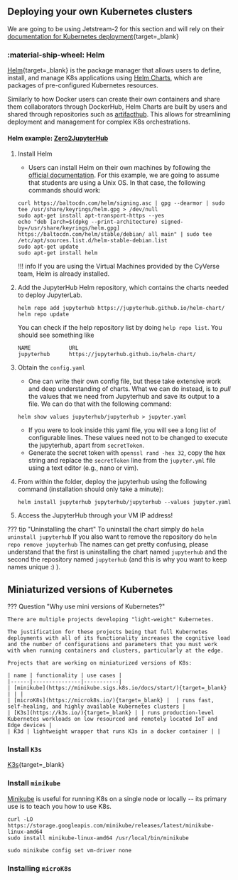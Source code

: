 
## Deploying your own Kubernetes clusters

We are going to be using Jetstream-2 for this section and will rely on their [documentation for Kubernetes deployment](https://docs.jetstream-cloud.org/general/kubernetes/){target=_blank}

### :material-ship-wheel: Helm

[Helm](https://helm.sh/){target=_blank} is the package manager that allows users to define, install, and manage K8s applications using [Helm Charts](https://helm.sh/docs/topics/charts/), which are packages of pre-configured Kubernetes resources.

Similarly to how Docker users can create their own containers and share them collaborators through DockerHub, Helm Charts are built by users and shared through repositories such as [artifacthub](https://artifacthub.io/). This allows for streamlining deployment and management for complex K8s orchestrations.

#### Helm example: [Zero2JupyterHub](https://z2jh.jupyter.org/en/latest/index.html)

1. Install Helm
    - Users can install Helm on their own machines by following the [official documentation](https://helm.sh/docs/intro/install/). For this example, we are going to assume that students are using a Unix OS. In that case, the following commands should work:
    ```
    curl https://baltocdn.com/helm/signing.asc | gpg --dearmor | sudo tee /usr/share/keyrings/helm.gpg > /dev/null
    sudo apt-get install apt-transport-https --yes
    echo "deb [arch=$(dpkg --print-architecture) signed-by=/usr/share/keyrings/helm.gpg] https://baltocdn.com/helm/stable/debian/ all main" | sudo tee /etc/apt/sources.list.d/helm-stable-debian.list
    sudo apt-get update
    sudo apt-get install helm
    ```
    !!! info
        If you are using the Virtual Machines provided by the CyVerse team, Helm is already installed.

2. Add the JupyterHub Helm repository, which contains the charts needed to deploy JupyterLab.
    ```
    helm repo add jupyterhub https://jupyterhub.github.io/helm-chart/
    helm repo update
    ```
    You can check if the help repository list by doing `help repo list`. You should see something like 
    ```
    NAME            URL
    jupyterhub      https://jupyterhub.github.io/helm-chart/
    ```
3. Obtain the `config.yaml`
    - One can write their own config file, but these take extensive work and deep understanding of charts. What we can do instead, is to *pull* the values that we need from Jupyterhub and save its output to a file. We can do that with the following command:
    ```
    helm show values jupyterhub/jupyterhub > jupyter.yaml
    ```
    - If you were to look inside this yaml file, you will see a long list of configurable lines. These values need not to be changed to execute the jupyterhub, apart from `secretToken`.
    - Generate the secret token with `openssl rand -hex 32`, copy the hex string and replace the `secretToken` line from the `jupyter.yml` file using a text editor (e.g., nano or vim). 
4. From within the folder, deploy the jupyterhub using the following command (installation should only take a minute):
    ```
    helm install jupyterhub jupyterhub/jupyterhub --values jupyter.yaml
    ```
5. Access the JupyterHub through your VM IP address!

??? tip "Uninstalling the chart"
    To uninstall the chart simply do
    ```
    helm uninstall jupyterhub
    ```
    If you also want to remove the repository do
    ```
    helm repo remove jupyterhub
    ```
    The names can get pretty confusing, please understand that the first is uninstalling the chart named `jupyterhub` and the second the repository named `jupyterhub` (and this is why you want to keep names unique :) ).

## Miniaturized versions of Kubernetes

??? Question "Why use mini versions of Kubernetes?"

    There are multiple projects developing "light-weight" Kubernetes.

    The justification for these projects being that full Kubernetes deployments with all of its functionality increases the cognitive load and the number of configurations and parameters that you must work with when running containers and clusters, particularly at the edge.

    Projects that are working on miniaturized versions of K8s:

    | name | functionality | use cases | 
    |------|---------------|-----------|
    | [minikube](https://minikube.sigs.k8s.io/docs/start/){target=_blank} | | |
    | [microK8s](https://microk8s.io/){target=_blank} |  | runs fast, self-healing, and highly available Kubernetes clusters |    
    | [K3s](https://k3s.io/){target=_blank} | | runs production-level Kubernetes workloads on low resourced and remotely located IoT and Edge devices |
    | K3d | lightweight wrapper that runs K3s in a docker container | |

### Install `K3s`

[K3s](){target=_blank}

### Install `minikube`

[Minikube](https://minikube.sigs.k8s.io/docs/start/) is useful for running K8s on a single node or locally -- its primary use is to teach you how to use K8s.

```
curl -LO https://storage.googleapis.com/minikube/releases/latest/minikube-linux-amd64
sudo install minikube-linux-amd64 /usr/local/bin/minikube

sudo minikube config set vm-driver none
```

### Installing `microK8s`